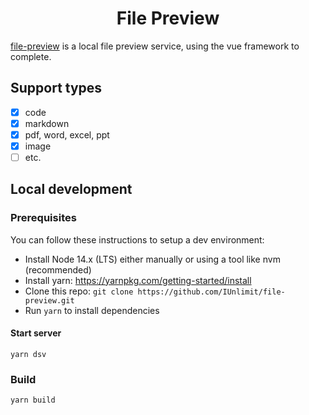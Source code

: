 <h1 align="center">
  File Preview
</h1>

[file-preview](https://github.com/IUnlimit/file-preview) is a local file preview service, using the vue framework to
complete.

## Support types

- [x] code
- [x] markdown
- [x] pdf, word, excel, ppt
- [x] image
- [ ] etc.

## Local development

### Prerequisites

You can follow these instructions to setup a dev environment:

- Install Node 14.x (LTS) either manually or using a tool like nvm (recommended)
- Install yarn: https://yarnpkg.com/getting-started/install
- Clone this repo: `git clone https://github.com/IUnlimit/file-preview.git`
- Run `yarn` to install dependencies

#### Start server

```shell
yarn dsv
```

### Build

```shell
yarn build
```